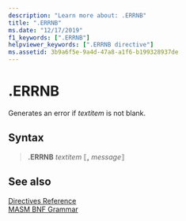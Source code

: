 ```yaml
---
description: "Learn more about: .ERRNB"
title: ".ERRNB"
ms.date: "12/17/2019"
f1_keywords: [".ERRNB"]
helpviewer_keywords: [".ERRNB directive"]
ms.assetid: 3b9a6f5e-9a4d-47a8-a1f6-b199328937de
---
```

# .ERRNB

Generates an error if *textitem* is not blank.

## Syntax

> **.ERRNB** *textitem* ⟦__,__ *message*⟧

## See also

[Directives Reference](directives-reference.md)\
[MASM BNF Grammar](masm-bnf-grammar.md)
